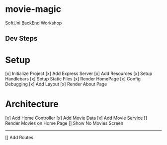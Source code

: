 # movie-magic
SoftUni BackEnd Workshop


## Dev Steps

# Setup
[x] Initialize Project
[x] Add Express Server
[x] Add Resources
[x] Setup Handlebars
[x] Setup Static Files
[x] Render HomePage
[x] Config Debugging
[x] Add Layout
[x] Render About Page

# Architecture
[x] Add Home Controller
[x] Add Movie Data
[x] Add Movie Service
[] Render Movies on Home Page
[] Show No Movies Screen

---
[] Add Routes
